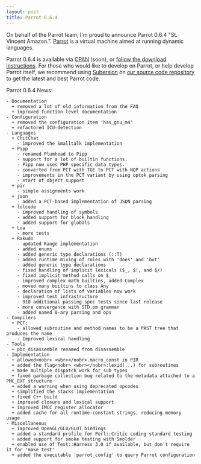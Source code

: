 ```yaml
---
layout: post
title: Parrot 0.6.4
---
```


On behalf of the Parrot team, I'm proud to announce Parrot 0.6.4
&quot;St. Vincent Amazon.&quot;.
[Parrot](http://parrotcode.org/) is a virtual machine
aimed at running dynamic languages.

Parrot 0.6.4 is available via [CPAN](http://search.cpan.org/dist/parrot)
(soon), or [follow the download instructions](http://parrotcode.org/source.html).
For those who would like to develop on Parrot, or help
develop Parrot itself, we recommend using [Subersion](http://subversion.tigris.org/) on
[our source code repository](https://svn.perl.org/parrot/trunk/) to get the latest
and best Parrot code.

Parrot 0.6.4 News:

    - Documentation
      + removed a lot of old information from the FAQ
      + improved function level documentation
    - Configuration
      + removed the configuration item 'has_gnu_m4'
      + refactored ICU-detection
    - Languages
      + ChitChat
        - improved the Smalltalk implementation
      + Pipp
        - renamed Plumhead to Pipp
        - support for a lot of builtin functions.
        - Pipp now uses PHP specific data types.
        - converted from PCT with TGE to PCT with NQP actions
        - improvements in the PCT variant by using optok parsing
        - start of object support
      + pir
        - simple assignments work
      + json
        - added a PCT-based implementation of JSON parsing
      + lolcode
        - improved handling of symbols
        - added support for block handling
        - added support for globals
      + Lua
        - more tests
      + Rakudo
        - updated Range implementation
        - added enums
        - added generic type declarations (::T)
        - added runtime mixing of roles with 'does' and 'but'
        - added generic type declarations
        - fixed handling of implicit lexicals ($_, $!, and $/)
        - fixed implicit method calls on $_
        - improved complex math builtins, added Complex
        - moved many builtins to class Any
        - declaration of lists of variables now work
        - improved test infrastructure
        - 910 additional passing spec tests since last release
        - more convergence with STD.pm grammar
        - added named 0-ary parsing and ops
    - Compilers
      + PCT:
        - allowed subroutine and method names to be a PAST tree that produces the name
        - Improved lexical handling
    - Tools
      + pbc_disassemble renamed from disassemble
    - Implementation
      + allowed<nobr> <wbr></nobr>.macro_const in PIR
      + added the flag<nobr> <wbr></nobr>:lexid(...) for subroutines
      + made multiple dispatch work for sub types
      + fixed garbage collection bug related to the metadata attached to a PMC_EXT structure
      + added a warning when using deprecated opcodes
      + simplified the stacks implementation
      + fixed C++ build
      + improved closure and lexical support
      + improved IMCC register allocator
      + added cache for all runtime-constant strings, reducing memory usage
    - Miscellaneous
      + improved OpenGL/GLU/GLUT bindings
      + added a standard profile for Perl::Critic coding standard testing
      + added support for smoke testing with Smolder
      + enabled use of Test::Harness 3.0 if available, but don't require it for 'make test'
      + added the executable 'parrot_config' to query Parrot configuration
